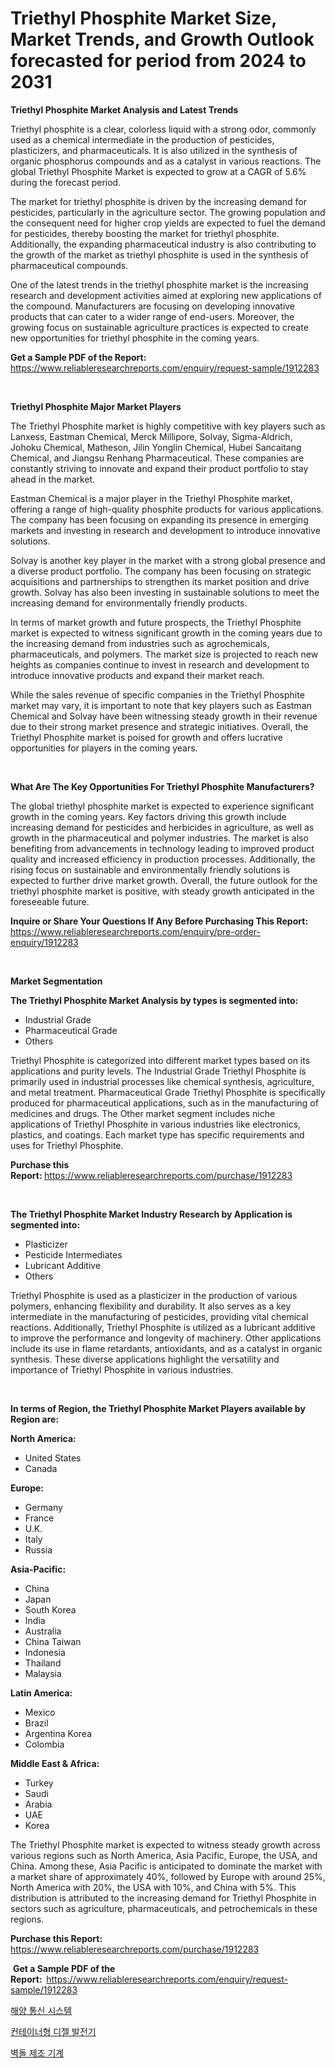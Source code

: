 <p><h1>Triethyl Phosphite Market Size, Market Trends, and Growth Outlook forecasted for period from 2024 to 2031</h1></p><p><strong>Triethyl Phosphite Market Analysis and Latest Trends</strong></p>
<p><p>Triethyl phosphite is a clear, colorless liquid with a strong odor, commonly used as a chemical intermediate in the production of pesticides, plasticizers, and pharmaceuticals. It is also utilized in the synthesis of organic phosphorus compounds and as a catalyst in various reactions. The global Triethyl Phosphite Market is expected to grow at a CAGR of 5.6% during the forecast period.</p><p>The market for triethyl phosphite is driven by the increasing demand for pesticides, particularly in the agriculture sector. The growing population and the consequent need for higher crop yields are expected to fuel the demand for pesticides, thereby boosting the market for triethyl phosphite. Additionally, the expanding pharmaceutical industry is also contributing to the growth of the market as triethyl phosphite is used in the synthesis of pharmaceutical compounds.</p><p>One of the latest trends in the triethyl phosphite market is the increasing research and development activities aimed at exploring new applications of the compound. Manufacturers are focusing on developing innovative products that can cater to a wider range of end-users. Moreover, the growing focus on sustainable agriculture practices is expected to create new opportunities for triethyl phosphite in the coming years.</p></p>
<p><strong>Get a Sample PDF of the Report:&nbsp;</strong> <a href="https://www.reliableresearchreports.com/enquiry/request-sample/1912283">https://www.reliableresearchreports.com/enquiry/request-sample/1912283</a></p>
<p>&nbsp;</p>
<p><strong>Triethyl Phosphite Major Market Players</strong></p>
<p><p>The Triethyl Phosphite market is highly competitive with key players such as Lanxess, Eastman Chemical, Merck Millipore, Solvay, Sigma-Aldrich, Johoku Chemical, Matheson, Jilin Yonglin Chemical, Hubei Sancaitang Chemical, and Jiangsu Renhang Pharmaceutical. These companies are constantly striving to innovate and expand their product portfolio to stay ahead in the market.</p><p>Eastman Chemical is a major player in the Triethyl Phosphite market, offering a range of high-quality phosphite products for various applications. The company has been focusing on expanding its presence in emerging markets and investing in research and development to introduce innovative solutions.</p><p>Solvay is another key player in the market with a strong global presence and a diverse product portfolio. The company has been focusing on strategic acquisitions and partnerships to strengthen its market position and drive growth. Solvay has also been investing in sustainable solutions to meet the increasing demand for environmentally friendly products.</p><p>In terms of market growth and future prospects, the Triethyl Phosphite market is expected to witness significant growth in the coming years due to the increasing demand from industries such as agrochemicals, pharmaceuticals, and polymers. The market size is projected to reach new heights as companies continue to invest in research and development to introduce innovative products and expand their market reach.</p><p>While the sales revenue of specific companies in the Triethyl Phosphite market may vary, it is important to note that key players such as Eastman Chemical and Solvay have been witnessing steady growth in their revenue due to their strong market presence and strategic initiatives. Overall, the Triethyl Phosphite market is poised for growth and offers lucrative opportunities for players in the coming years.</p></p>
<p>&nbsp;</p>
<p><strong>What Are The Key Opportunities For Triethyl Phosphite Manufacturers?</strong></p>
<p><p>The global triethyl phosphite market is expected to experience significant growth in the coming years. Key factors driving this growth include increasing demand for pesticides and herbicides in agriculture, as well as growth in the pharmaceutical and polymer industries. The market is also benefiting from advancements in technology leading to improved product quality and increased efficiency in production processes. Additionally, the rising focus on sustainable and environmentally friendly solutions is expected to further drive market growth. Overall, the future outlook for the triethyl phosphite market is positive, with steady growth anticipated in the foreseeable future.</p></p>
<p><strong>Inquire or Share Your Questions If Any Before Purchasing This Report:</strong> <a href="https://www.reliableresearchreports.com/enquiry/pre-order-enquiry/1912283">https://www.reliableresearchreports.com/enquiry/pre-order-enquiry/1912283</a></p>
<p>&nbsp;</p>
<p><strong>Market Segmentation</strong></p>
<p><strong>The Triethyl Phosphite Market Analysis by types is segmented into:</strong></p>
<p><ul><li>Industrial Grade</li><li>Pharmaceutical Grade</li><li>Others</li></ul></p>
<p><p>Triethyl Phosphite is categorized into different market types based on its applications and purity levels. The Industrial Grade Triethyl Phosphite is primarily used in industrial processes like chemical synthesis, agriculture, and metal treatment. Pharmaceutical Grade Triethyl Phosphite is specifically produced for pharmaceutical applications, such as in the manufacturing of medicines and drugs. The Other market segment includes niche applications of Triethyl Phosphite in various industries like electronics, plastics, and coatings. Each market type has specific requirements and uses for Triethyl Phosphite.</p></p>
<p><strong>Purchase this Report:&nbsp;</strong><a href="https://www.reliableresearchreports.com/purchase/1912283">https://www.reliableresearchreports.com/purchase/1912283</a></p>
<p>&nbsp;</p>
<p><strong>The Triethyl Phosphite Market Industry Research by Application is segmented into:</strong></p>
<p><ul><li>Plasticizer</li><li>Pesticide Intermediates</li><li>Lubricant Additive</li><li>Others</li></ul></p>
<p><p>Triethyl Phosphite is used as a plasticizer in the production of various polymers, enhancing flexibility and durability. It also serves as a key intermediate in the manufacturing of pesticides, providing vital chemical reactions. Additionally, Triethyl Phosphite is utilized as a lubricant additive to improve the performance and longevity of machinery. Other applications include its use in flame retardants, antioxidants, and as a catalyst in organic synthesis. These diverse applications highlight the versatility and importance of Triethyl Phosphite in various industries.</p></p>
<p>&nbsp;</p>
<p><strong>In terms of Region, the Triethyl Phosphite Market Players available by Region are:</strong></p>
<p>
    <p> <strong> North America: </strong>
        <ul>
            <li>United States</li>
            <li>Canada</li>
        </ul>
        </p> 
    <p> <strong> Europe: </strong>
        <ul>
            <li>Germany</li>
            <li>France</li>
            <li>U.K.</li>
            <li>Italy</li>
            <li>Russia</li>
        </ul>
        </p> 
    <p> <strong> Asia-Pacific: </strong>
        <ul>
            <li>China</li>
            <li>Japan</li>
            <li>South Korea</li>
            <li>India</li>
            <li>Australia</li>
            <li>China Taiwan</li>
            <li>Indonesia</li>
            <li>Thailand</li>
            <li>Malaysia</li>
        </ul>
        </p> 
    <p> <strong> Latin America: </strong>
        <ul>
            <li>Mexico</li>
            <li>Brazil</li>
            <li>Argentina Korea</li>
            <li>Colombia</li>
        </ul>
        </p> 
    <p> <strong> Middle East & Africa: </strong>
        <ul>
            <li>Turkey</li>
            <li>Saudi</li>
            <li>Arabia</li>
            <li>UAE</li>
            <li>Korea</li>
        </ul>
    </p>
    </p>
<p><p>The Triethyl Phosphite market is expected to witness steady growth across various regions such as North America, Asia Pacific, Europe, the USA, and China. Among these, Asia Pacific is anticipated to dominate the market with a market share of approximately 40%, followed by Europe with around 25%, North America with 20%, the USA with 10%, and China with 5%. This distribution is attributed to the increasing demand for Triethyl Phosphite in sectors such as agriculture, pharmaceuticals, and petrochemicals in these regions.</p></p>
<p><strong>Purchase this Report: </strong><a href="https://www.reliableresearchreports.com/purchase/1912283">https://www.reliableresearchreports.com/purchase/1912283</a></p>
<p>&nbsp;<strong>Get a Sample PDF of the Report:&nbsp;&nbsp;</strong><a href="https://www.reliableresearchreports.com/enquiry/request-sample/1912283">https://www.reliableresearchreports.com/enquiry/request-sample/1912283</a></p>
<p><strong></strong></p>
<p><p><a href="https://medium.com/@maksymilianbaran1901/%ED%95%B4%EC%96%91-%ED%86%B5%EC%8B%A0-%EC%8B%9C%EC%8A%A4%ED%85%9C-%EC%8B%9C%EC%9E%A5-%EB%B6%84%EC%84%9D-%EB%B0%8F-%ED%81%AC%EA%B8%B0-%EC%98%88%EC%B8%A1-2024%EB%85%84%EB%B6%80%ED%84%B0-2031%EB%85%84%EA%B9%8C%EC%A7%80%EC%9D%98-%EA%B8%B0%EA%B0%84%EC%97%90-%EB%8C%80%ED%95%B4-f36618caec26">해양 통신 시스템</a></p><p><a href="https://medium.com/@dunce678678/%EC%BB%A8%ED%85%8C%EC%9D%B4%EB%84%88%EC%8B%9D-%EB%94%94%EC%A0%A4-%EB%B0%9C%EC%A0%84%EA%B8%B0-%EC%8B%9C%EC%9E%A5-%EA%B7%9C%EB%AA%A8-cagr-%ED%8A%B8%EB%A0%8C%EB%93%9C-2024-2030-ef936a7685af">컨테이너형 디젤 발전기</a></p><p><a href="https://medium.com/@maksymilianbaran1901/%EB%B2%BD%EB%8F%8C-%EC%A0%9C%EC%9E%91-%EA%B8%B0%EA%B3%84-%EC%8B%9C%EC%9E%A5-%EA%B7%9C%EB%AA%A8-cagr-%ED%8A%B8%EB%A0%8C%EB%93%9C-2024-2030-9bfea5375ec9">벽돌 제조 기계</a></p></p>